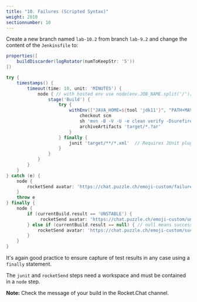 ```yaml
---
title: "10. Failures (Scripted Syntax)"
weight: 2010
sectionnumber: 10
---
```


Create a new branch named ``lab-10.2`` from branch ``lab-9.2`` and change the content of the ``Jenkinsfile`` to:

```groovy
properties([
    buildDiscarder(logRotator(numToKeepStr: '5'))
])

try {
    timestamps() {
        timeout(time: 10, unit: 'MINUTES') {
            node { // with hosted env use node(env.JOB_NAME.split('/')[0])
                stage('Build') {
                    try {
                        withEnv(["JAVA_HOME=${tool 'jdk11'}", "PATH+MAVEN=${tool 'maven35'}/bin:${env.JAVA_HOME}/bin"]) {
                            checkout scm
                            sh 'mvn -B -V -U -e clean verify -Dsurefire.useFile=false -DargLine="-Djdk.net.URLClassPath.disableClassPathURLCheck=true"'
                            archiveArtifacts 'target/*.?ar'
                        }
                    } finally {
                        junit 'target/**/*.xml'  // Requires JUnit plugin
                    }
                }
            }
        }
    }
} catch (e) {
    node {
        rocketSend avatar: 'https://chat.puzzle.ch/emoji-custom/failure.png',  message: "Build failure - ${env.JOB_NAME} ${env.BUILD_NUMBER} (<${env.BUILD_URL}|Open>)", rawMessage: true
    }
    throw e
} finally {
    node {
        if (currentBuild.result == 'UNSTABLE') {
             rocketSend avatar: 'https://chat.puzzle.ch/emoji-custom/unstable.png',  message: "Build unstable - ${env.JOB_NAME} ${env.BUILD_NUMBER} (<${env.BUILD_URL}|Open>)", rawMessage: true
        } else if (currentBuild.result == null) { // null means success
            rocketSend avatar: 'https://chat.puzzle.ch/emoji-custom/success.png',  message: "Build success - ${env.JOB_NAME} ${env.BUILD_NUMBER} (<${env.BUILD_URL}|Open>)", rawMessage: true
        }
    }
}
```

It's again good practice to ensure capture of test results in any case using a ``finally`` statement.

The ``junit`` and ``rocketSend`` steps need a workspace and must be contained in a ``node`` step.

**Note:** Check the message of your build in the Rocket.Chat channel.
